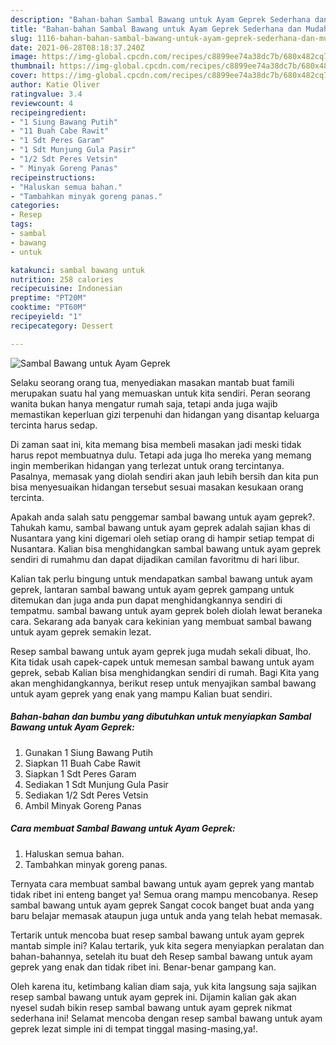 ```yaml
---
description: "Bahan-bahan Sambal Bawang untuk Ayam Geprek Sederhana dan Mudah Dibuat"
title: "Bahan-bahan Sambal Bawang untuk Ayam Geprek Sederhana dan Mudah Dibuat"
slug: 1116-bahan-bahan-sambal-bawang-untuk-ayam-geprek-sederhana-dan-mudah-dibuat
date: 2021-06-28T08:18:37.240Z
image: https://img-global.cpcdn.com/recipes/c8899ee74a38dc7b/680x482cq70/sambal-bawang-untuk-ayam-geprek-foto-resep-utama.jpg
thumbnail: https://img-global.cpcdn.com/recipes/c8899ee74a38dc7b/680x482cq70/sambal-bawang-untuk-ayam-geprek-foto-resep-utama.jpg
cover: https://img-global.cpcdn.com/recipes/c8899ee74a38dc7b/680x482cq70/sambal-bawang-untuk-ayam-geprek-foto-resep-utama.jpg
author: Katie Oliver
ratingvalue: 3.4
reviewcount: 4
recipeingredient:
- "1 Siung Bawang Putih"
- "11 Buah Cabe Rawit"
- "1 Sdt Peres Garam"
- "1 Sdt Munjung Gula Pasir"
- "1/2 Sdt Peres Vetsin"
- " Minyak Goreng Panas"
recipeinstructions:
- "Haluskan semua bahan."
- "Tambahkan minyak goreng panas."
categories:
- Resep
tags:
- sambal
- bawang
- untuk

katakunci: sambal bawang untuk 
nutrition: 258 calories
recipecuisine: Indonesian
preptime: "PT20M"
cooktime: "PT60M"
recipeyield: "1"
recipecategory: Dessert

---
```



![Sambal Bawang untuk Ayam Geprek](https://img-global.cpcdn.com/recipes/c8899ee74a38dc7b/680x482cq70/sambal-bawang-untuk-ayam-geprek-foto-resep-utama.jpg)

Selaku seorang orang tua, menyediakan masakan mantab buat famili merupakan suatu hal yang memuaskan untuk kita sendiri. Peran seorang  wanita bukan hanya mengatur rumah saja, tetapi anda juga wajib memastikan keperluan gizi terpenuhi dan hidangan yang disantap keluarga tercinta harus sedap.

Di zaman  saat ini, kita memang bisa membeli masakan jadi meski tidak harus repot membuatnya dulu. Tetapi ada juga lho mereka yang memang ingin memberikan hidangan yang terlezat untuk orang tercintanya. Pasalnya, memasak yang diolah sendiri akan jauh lebih bersih dan kita pun bisa menyesuaikan hidangan tersebut sesuai masakan kesukaan orang tercinta. 



Apakah anda salah satu penggemar sambal bawang untuk ayam geprek?. Tahukah kamu, sambal bawang untuk ayam geprek adalah sajian khas di Nusantara yang kini digemari oleh setiap orang di hampir setiap tempat di Nusantara. Kalian bisa menghidangkan sambal bawang untuk ayam geprek sendiri di rumahmu dan dapat dijadikan camilan favoritmu di hari libur.

Kalian tak perlu bingung untuk mendapatkan sambal bawang untuk ayam geprek, lantaran sambal bawang untuk ayam geprek gampang untuk ditemukan dan juga anda pun dapat menghidangkannya sendiri di tempatmu. sambal bawang untuk ayam geprek boleh diolah lewat beraneka cara. Sekarang ada banyak cara kekinian yang membuat sambal bawang untuk ayam geprek semakin lezat.

Resep sambal bawang untuk ayam geprek juga mudah sekali dibuat, lho. Kita tidak usah capek-capek untuk memesan sambal bawang untuk ayam geprek, sebab Kalian bisa menghidangkan sendiri di rumah. Bagi Kita yang akan menghidangkannya, berikut resep untuk menyajikan sambal bawang untuk ayam geprek yang enak yang mampu Kalian buat sendiri.

<!--inarticleads1-->

##### Bahan-bahan dan bumbu yang dibutuhkan untuk menyiapkan Sambal Bawang untuk Ayam Geprek:

1. Gunakan 1 Siung Bawang Putih
1. Siapkan 11 Buah Cabe Rawit
1. Siapkan 1 Sdt Peres Garam
1. Sediakan 1 Sdt Munjung Gula Pasir
1. Sediakan 1/2 Sdt Peres Vetsin
1. Ambil  Minyak Goreng Panas




<!--inarticleads2-->

##### Cara membuat Sambal Bawang untuk Ayam Geprek:

1. Haluskan semua bahan.
1. Tambahkan minyak goreng panas.




Ternyata cara membuat sambal bawang untuk ayam geprek yang mantab tidak ribet ini enteng banget ya! Semua orang mampu mencobanya. Resep sambal bawang untuk ayam geprek Sangat cocok banget buat anda yang baru belajar memasak ataupun juga untuk anda yang telah hebat memasak.

Tertarik untuk mencoba buat resep sambal bawang untuk ayam geprek mantab simple ini? Kalau tertarik, yuk kita segera menyiapkan peralatan dan bahan-bahannya, setelah itu buat deh Resep sambal bawang untuk ayam geprek yang enak dan tidak ribet ini. Benar-benar gampang kan. 

Oleh karena itu, ketimbang kalian diam saja, yuk kita langsung saja sajikan resep sambal bawang untuk ayam geprek ini. Dijamin kalian gak akan nyesel sudah bikin resep sambal bawang untuk ayam geprek nikmat sederhana ini! Selamat mencoba dengan resep sambal bawang untuk ayam geprek lezat simple ini di tempat tinggal masing-masing,ya!.

